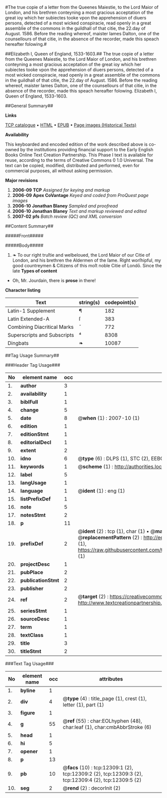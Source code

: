 #The true copie of a letter from the Queenes Maiestie, to the Lord Maior of London, and his brethren conteyning a most gracious acceptation of the great ioy which her subiectes tooke vpon the apprehension of diuers persons, detected of a most wicked conspiracie, read openly in a great assemblie of the commons in the guildhall of that citie, the 22.day of August. 1586. Before the reading whereof, maister Iames Dalton, one of the counsellours of that citie, in the absence of the recorder, made this speach  hereafter folowing.#

##Elizabeth I, Queen of England, 1533-1603.##
The true copie of a letter from the Queenes Maiestie, to the Lord Maior of London, and his brethren conteyning a most gracious acceptation of the great ioy which her subiectes tooke vpon the apprehension of diuers persons, detected of a most wicked conspiracie, read openly in a great assemblie of the commons in the guildhall of that citie, the 22.day of August. 1586. Before the reading whereof, maister Iames Dalton, one of the counsellours of that citie, in the absence of the recorder, made this speach  hereafter folowing.
Elizabeth I, Queen of England, 1533-1603.

##General Summary##

**Links**

[TCP catalogue](http://www.ota.ox.ac.uk/tcp/)  • 
[HTML](http://tei.it.ox.ac.uk/tcp/Texts-HTML/free/A21/A21220.html)  • 
[EPUB](http://tei.it.ox.ac.uk/tcp/Texts-EPUB/free/A21/A21220.epub) • 
[Page images (Historical Texts)](https://data.historicaltexts.jisc.ac.uk/view?pubId=eebo-99847280e&pageId=eebo-99847280e-12309-1)

**Availability**

This keyboarded and encoded edition of the
	       work described above is co-owned by the institutions
	       providing financial support to the Early English Books
	       Online Text Creation Partnership. This Phase I text is
	       available for reuse, according to the terms of Creative
	       Commons 0 1.0 Universal. The text can be copied,
	       modified, distributed and performed, even for
	       commercial purposes, all without asking permission.

**Major revisions**

1. __2006-09__ __TCP__ *Assigned for keying and markup*
1. __2006-09__ __Apex CoVantage__ *Keyed and coded from ProQuest page images*
1. __2006-10__ __Jonathan Blaney__ *Sampled and proofread*
1. __2006-10__ __Jonathan Blaney__ *Text and markup reviewed and edited*
1. __2007-02__ __pfs__ *Batch review (QC) and XML conversion*

##Content Summary##

#####Front#####

#####Body#####

1. ❧ To our right truſtie and welbeloued, the Lord Maior of our Citie of London, and his brethren the Aldermen of the ſame.
RIght worſhipful, my good countreymen & Citizens of this moſt noble Citie of Londō. Since the late 
**Types of content**

  * Oh, Mr. Jourdain, there is **prose** in there!

**Character listing**


|Text|string(s)|codepoint(s)|
|---|---|---|
|Latin-1 Supplement|¶|182|
|Latin Extended-A|ſ|383|
|Combining             Diacritical Marks|̄|772|
|Superscripts             and Subscripts|⁴|8308|
|Dingbats|❧|10087|

##Tag Usage Summary##

###Header Tag Usage###

|No|element name|occ|attributes|
|---|---|---|---|
|1.|__author__|3||
|2.|__availability__|1||
|3.|__biblFull__|1||
|4.|__change__|5||
|5.|__date__|8| @__when__ (1) : 2007-10 (1)|
|6.|__edition__|1||
|7.|__editionStmt__|1||
|8.|__editorialDecl__|1||
|9.|__extent__|2||
|10.|__idno__|6| @__type__ (6) : DLPS (1), STC (2), EEBO-CITATION (1), PROQUEST (1), VID (1)|
|11.|__keywords__|1| @__scheme__ (1) : http://authorities.loc.gov/ (1)|
|12.|__label__|5||
|13.|__langUsage__|1||
|14.|__language__|1| @__ident__ (1) : eng (1)|
|15.|__listPrefixDef__|1||
|16.|__note__|5||
|17.|__notesStmt__|2||
|18.|__p__|11||
|19.|__prefixDef__|2| @__ident__ (2) : tcp (1), char (1)  •  @__matchPattern__ (2) : ([0-9\-]+):([0-9IVX]+) (1), (.+) (1)  •  @__replacementPattern__ (2) : http://eebo.chadwyck.com/downloadtiff?vid=$1&page=$2 (1), https://raw.githubusercontent.com/textcreationpartnership/Texts/master/tcpchars.xml#$1 (1)|
|20.|__projectDesc__|1||
|21.|__pubPlace__|2||
|22.|__publicationStmt__|2||
|23.|__publisher__|2||
|24.|__ref__|2| @__target__ (2) : https://creativecommons.org/publicdomain/zero/1.0/ (1), http://www.textcreationpartnership.org/docs/. (1)|
|25.|__seriesStmt__|1||
|26.|__sourceDesc__|1||
|27.|__term__|1||
|28.|__textClass__|1||
|29.|__title__|3||
|30.|__titleStmt__|2||


###Text Tag Usage###

|No|element name|occ|attributes|
|---|---|---|---|
|1.|__byline__|1||
|2.|__div__|4| @__type__ (4) : title_page (1), crest (1), letter (1), part (1)|
|3.|__figure__|1||
|4.|__g__|55| @__ref__ (55) : char:EOLhyphen (48), char:leaf (1), char:cmbAbbrStroke (6)|
|5.|__head__|1||
|6.|__hi__|5||
|7.|__opener__|1||
|8.|__p__|13||
|9.|__pb__|10| @__facs__ (10) : tcp:12309:1 (2), tcp:12309:2 (2), tcp:12309:3 (2), tcp:12309:4 (2), tcp:12309:5 (2)|
|10.|__seg__|2| @__rend__ (2) : decorInit (2)|
